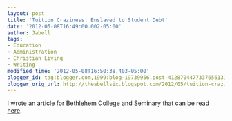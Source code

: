 ```yaml
---
layout: post
title: 'Tuition Craziness: Enslaved to Student Debt'
date: '2012-05-08T16:49:00.002-05:00'
author: Jabell
tags:
- Education
- Administration
- Christian Living
- Writing
modified_time: '2012-05-08T16:50:38.403-05:00'
blogger_id: tag:blogger.com,1999:blog-19739956.post-4128704477337656131
blogger_orig_url: http://theabellsix.blogspot.com/2012/05/tuition-craziness-enslaved-to-debt.html
---
```


I wrote an article for Bethlehem College and Seminary that can be read <a href="http://www.bcsmn.org/index.php/news/item/tuition-craziness-enslaved-to-student-debt">here</a>.